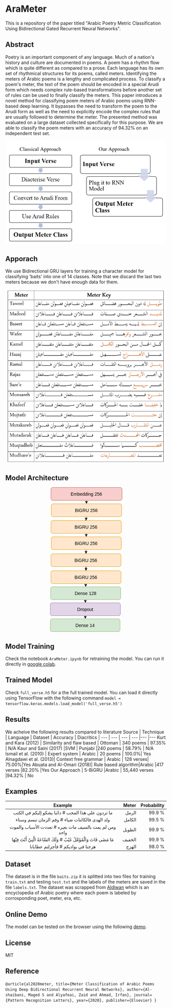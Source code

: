 # AraMeter
This is a repository of the paper titled 
"Arabic Poetry Metric Classification Using Bidirectional Gated Recurrent Neural Networks". 

## Abstract
Poetry is an important component of any language. Much of a nation's history and culture are documented in poems. A poem has a rhythm flow which is quite different as compared to a prose. Each language has its own set of rhythmical structures for its poems, called meters.
Identifying the meters of Arabic poems is a lengthy and complicated process. To classify a poem's meter, the text of the poem should be encoded in a special Arudi form which needs complex rule-based transformations before another set of rules can be used to finally classify the meters. This paper introduces a novel method for classifying poem meters of Arabic poems using RNN-based deep learning. It bypasses the need to transform the poem to the Arudi form as well as the need to explicitly encode the complex rules that are usually followed to determine the meter. The presented method was evaluated on a large dataset collected specifically for this purpose. We are able to classify the poem meters with an accuracy of 94.32\% on an independent test set.

<p align="center">
  <img src = "approach.png" width='500'/>
</p>


## Apporach 
We use Bidirectional GRU layers for training a character model for classifying 'baits' into one of 14 classes. Note that we discard the last two meters because we don't have enough data for them.

<p align="center">
  <img src = "meters.png" width='500'/>
</p>

## Model Architecture
<p align="center">
  <img src = "model.png"/>
</p>

## Model Training 

Check the notebook `AraMeter.ipynb` for retraining the model. You can run it directly in [google colab](https://colab.research.google.com/github/zaidalyafeai/AraMeter/AraMeter.ipynb).

## Trained Model 

Check `full_verse.h5` for a the full trained model. You can load it directly using TensorFlow with the following command `model = tensorflow.keras.models.load_model('full_verse.h5')`

## Results
We acheive the following results compared to literature 
Source | Technique | Language | Dataset | Accuracy | Diacritics |
--- | --- | --- | --- |--- |--- 
Kurt and Kara (2012) | Similarity and flaw based  | Ottoman | 340 poems | 97.35% | N/A
Kaur and Saini (2017) |SVM | Punjabi |240 poems | 58.79% | N/A
Ismail et al. (2010) | Expert system | Arabic | 20 poems | 100.0%| Yes 
Alnagdawi et al. (2013)| Context free grammar | Arabic | 128 verses| 75.00%|Yes
Abuata and Al-Omari (2018)| Rule based algorithm|Arabic |417 verses |82.20% |Yes 
Our Approach | 5-BiGRU |Arabic | 55,440 verses |94.32% | No
## Examples 

<table>
<thead>
<tr>
<th align="center">Example</th>
<th align="right">Meter</th>
<th align="right">Probability</th>

</tr>
</thead>
<tbody>

<tr>
<td align="center">ما تردون على هذا المحب # دائبا يشكو إليكم في الكتب</td>
<td align="right">الرمل</td>
<td align="right">99.9 %</td>
</tr>  

<tr>
<td align="center">ولد الهدى فالكائنات ضياء # وفم الزمان تبسم وسناء</td>
<td align="right">الكامل</td>
<td align="right">99.5 %</td>
</tr>  

<tr>
<td align="center">ومن لم يمت بالسيف مات بغيره # تعددت الأسباب والموت واحد</td>
<td align="right">الطويل</td>
<td align="right">99.9 %</td>
</tr>  
 
<tr>
<td align="center">مَا مَضَى فَاتَ وَالْمُؤَمَّلُ غَيْبٌ # وَلَكَ السَّاعَةُ الَّتِيْ أَنْتَ فِيْهَا
</td>
<td align="right">الخفيف</td>
<td align="right">99.9 %</td>
</tr> 

<tr>
<td align="center">هزجنا في بواديكم # فأجزلتم عطايانا

</td>
<td align="right">الهزج</td>
<td align="right">98.0 %</td>
</tr> 
</tbody></table>

## Dataset 

The dataset is in the file `baits.zip` it is splitted into two files for training `train.txt` and testing `test.txt` and the labels of the meters are saved in the file `labels.txt`. The dataset was scrapped from [Aldiwan](https://www.aldiwan.net/) which is an encyclopedia of Arabic poetry where each poem is labeled by corrosponding poet, meter, era, etc. 

## Online Demo 

The model can be tested on the browser using the following [demo](https://zaidalyafeai.github.io/ARBML/Interfaces/Website/ArabicPoemMeterClassification/index.html). 

## License 

MIT 

## Reference 

`
@article{al2020meter,
  title={Meter Classification of Arabic Poems Using Deep Bidirectional Recurrent Neural Networks},
  author={Al-shaibani, Maged S and Alyafeai, Zaid and Ahmad, Irfan},
  journal={Pattern Recognition Letters},
  year={2020},
  publisher={Elsevier}
}
`
